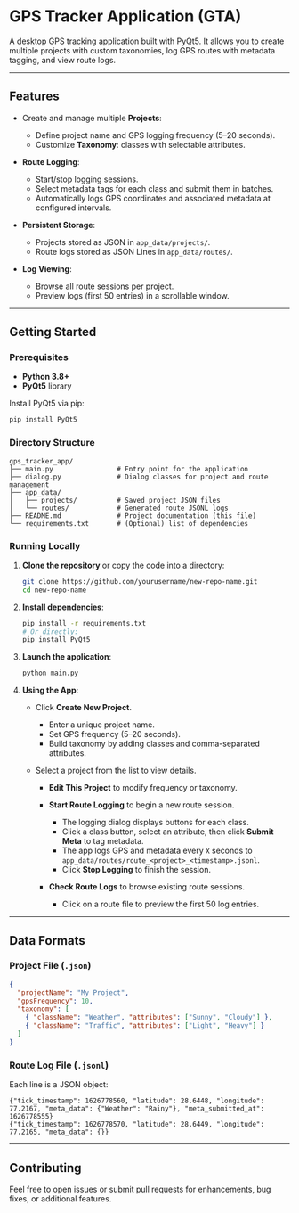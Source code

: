 # GPS Tracker Application (GTA)

A desktop GPS tracking application built with PyQt5. 
It allows you to create multiple projects with custom taxonomies, log GPS routes with metadata tagging, and view route logs.

---

## Features

* Create and manage multiple **Projects**:

  * Define project name and GPS logging frequency (5–20 seconds).
  * Customize **Taxonomy**: classes with selectable attributes.
* **Route Logging**:

  * Start/stop logging sessions.
  * Select metadata tags for each class and submit them in batches.
  * Automatically logs GPS coordinates and associated metadata at configured intervals.
* **Persistent Storage**:

  * Projects stored as JSON in `app_data/projects/`.
  * Route logs stored as JSON Lines in `app_data/routes/`.
* **Log Viewing**:

  * Browse all route sessions per project.
  * Preview logs (first 50 entries) in a scrollable window.

---

## Getting Started

### Prerequisites

* **Python 3.8+**
* **PyQt5** library

Install PyQt5 via pip:

```bash
pip install PyQt5
```

### Directory Structure

```plaintext
gps_tracker_app/
├── main.py                # Entry point for the application
├── dialog.py              # Dialog classes for project and route management
├── app_data/
│   ├── projects/          # Saved project JSON files
│   └── routes/            # Generated route JSONL logs
├── README.md              # Project documentation (this file)
└── requirements.txt       # (Optional) list of dependencies
```

### Running Locally

1. **Clone the repository** or copy the code into a directory:

   ```bash
   git clone https://github.com/yourusername/new-repo-name.git
   cd new-repo-name
   ```

2. **Install dependencies**:

   ```bash
   pip install -r requirements.txt
   # Or directly:
   pip install PyQt5
   ```

3. **Launch the application**:

   ```bash
   python main.py
   ```

4. **Using the App**:

   * Click **Create New Project**.

     * Enter a unique project name.
     * Set GPS frequency (5–20 seconds).
     * Build taxonomy by adding classes and comma-separated attributes.
   * Select a project from the list to view details.

     * **Edit This Project** to modify frequency or taxonomy.
     * **Start Route Logging** to begin a new route session.

       * The logging dialog displays buttons for each class.
       * Click a class button, select an attribute, then click **Submit Meta** to tag metadata.
       * The app logs GPS and metadata every `X` seconds to `app_data/routes/route_<project>_<timestamp>.jsonl`.
       * Click **Stop Logging** to finish the session.
     * **Check Route Logs** to browse existing route sessions.

       * Click on a route file to preview the first 50 log entries.

---

## Data Formats

### Project File (`.json`)

```json
{
  "projectName": "My Project",
  "gpsFrequency": 10,
  "taxonomy": [
    { "className": "Weather", "attributes": ["Sunny", "Cloudy"] },
    { "className": "Traffic", "attributes": ["Light", "Heavy"] }
  ]
}
```

### Route Log File (`.jsonl`)

Each line is a JSON object:

```jsonl
{"tick_timestamp": 1626778560, "latitude": 28.6448, "longitude": 77.2167, "meta_data": {"Weather": "Rainy"}, "meta_submitted_at": 1626778555}
{"tick_timestamp": 1626778570, "latitude": 28.6449, "longitude": 77.2165, "meta_data": {}}
```

---

## Contributing

Feel free to open issues or submit pull requests for enhancements, bug fixes, or additional features.
